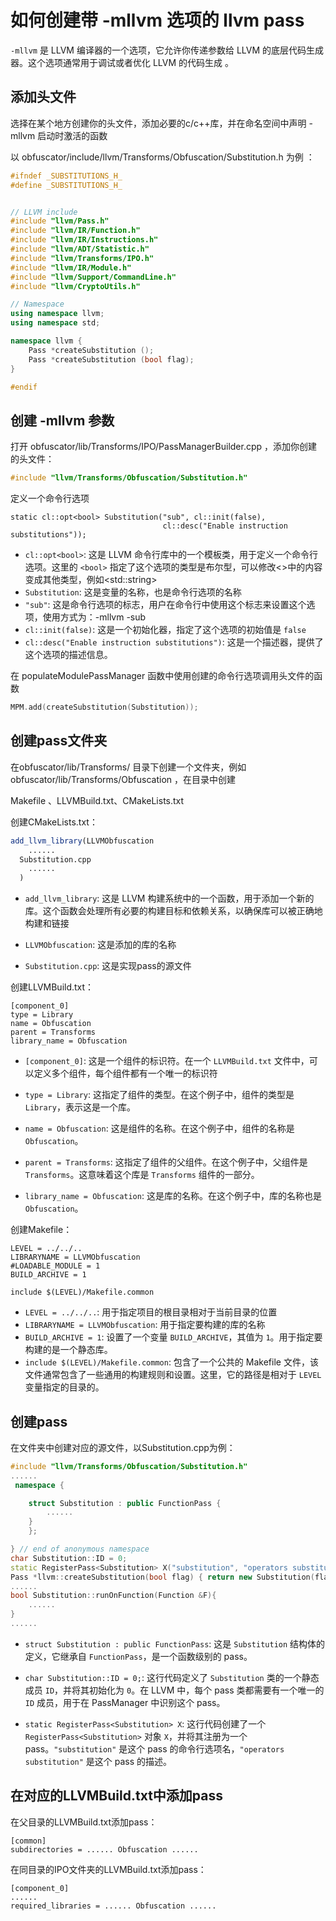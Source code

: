 # 如何创建带 -mllvm 选项的 llvm pass

`-mllvm` 是 LLVM 编译器的一个选项，它允许你传递参数给 LLVM 的底层代码生成器。这个选项通常用于调试或者优化 LLVM 的代码生成 。

## 添加头文件

选择在某个地方创建你的头文件，添加必要的c/c++库，并在命名空间中声明 -mllvm  启动时激活的函数

以  obfuscator/include/llvm/Transforms/Obfuscation/Substitution.h  为例 ：

```c++
#ifndef _SUBSTITUTIONS_H_
#define _SUBSTITUTIONS_H_


// LLVM include
#include "llvm/Pass.h"
#include "llvm/IR/Function.h"
#include "llvm/IR/Instructions.h"
#include "llvm/ADT/Statistic.h"
#include "llvm/Transforms/IPO.h"
#include "llvm/IR/Module.h"
#include "llvm/Support/CommandLine.h"
#include "llvm/CryptoUtils.h"

// Namespace
using namespace llvm;
using namespace std;

namespace llvm {
	Pass *createSubstitution ();
	Pass *createSubstitution (bool flag);
}

#endif

```

## 创建 -mllvm 参数

打开  obfuscator/lib/Transforms/IPO/PassManagerBuilder.cpp ，添加你创建的头文件：

```c++
#include "llvm/Transforms/Obfuscation/Substitution.h"
```

定义一个命令行选项

```
static cl::opt<bool> Substitution("sub", cl::init(false),
                                  cl::desc("Enable instruction substitutions"));
```

- `cl::opt<bool>`: 这是 LLVM 命令行库中的一个模板类，用于定义一个命令行选项。这里的 `<bool>` 指定了这个选项的类型是布尔型，可以修改<>中的内容变成其他类型，例如\<std::string>
- `Substitution`: 这是变量的名称，也是命令行选项的名称
- `"sub"`: 这是命令行选项的标志，用户在命令行中使用这个标志来设置这个选项，使用方式为：-mllvm -sub
- `cl::init(false)`: 这是一个初始化器，指定了这个选项的初始值是 `false`
- `cl::desc("Enable instruction substitutions")`: 这是一个描述器，提供了这个选项的描述信息。



在 populateModulePassManager 函数中使用创建的命令行选项调用头文件的函数

```c++
MPM.add(createSubstitution(Substitution));
```



## 创建pass文件夹

在obfuscator/lib/Transforms/ 目录下创建一个文件夹，例如obfuscator/lib/Transforms/Obfuscation ，在目录中创建

Makefile 、LLVMBuild.txt、CMakeLists.txt



创建CMakeLists.txt：

```cmake
add_llvm_library(LLVMObfuscation
	......
  Substitution.cpp
  	......
  )
```

- `add_llvm_library`: 这是 LLVM 构建系统中的一个函数，用于添加一个新的库。这个函数会处理所有必要的构建目标和依赖关系，以确保库可以被正确地构建和链接

- `LLVMObfuscation`: 这是添加的库的名称

-  `Substitution.cpp`: 这是实现pass的源文件

  

创建LLVMBuild.txt：

```
[component_0]
type = Library
name = Obfuscation
parent = Transforms
library_name = Obfuscation
```

- `[component_0]`: 这是一个组件的标识符。在一个 `LLVMBuild.txt` 文件中，可以定义多个组件，每个组件都有一个唯一的标识符
- `type = Library`: 这指定了组件的类型。在这个例子中，组件的类型是 `Library`，表示这是一个库。

- `name = Obfuscation`: 这是组件的名称。在这个例子中，组件的名称是 `Obfuscation`。
- `parent = Transforms`: 这指定了组件的父组件。在这个例子中，父组件是 `Transforms`。这意味着这个库是 `Transforms` 组件的一部分。
- `library_name = Obfuscation`: 这是库的名称。在这个例子中，库的名称也是 `Obfuscation`。



创建Makefile：

```
LEVEL = ../../..
LIBRARYNAME = LLVMObfuscation
#LOADABLE_MODULE = 1
BUILD_ARCHIVE = 1

include $(LEVEL)/Makefile.common
```

- `LEVEL = ../../..`: 用于指定项目的根目录相对于当前目录的位置
- `LIBRARYNAME = LLVMObfuscation`: 用于指定要构建的库的名称
- `BUILD_ARCHIVE = 1`: 设置了一个变量 `BUILD_ARCHIVE`，其值为 `1`。用于指定要构建的是一个静态库。
- `include $(LEVEL)/Makefile.common`: 包含了一个公共的 Makefile 文件，该文件通常包含了一些通用的构建规则和设置。这里，它的路径是相对于 `LEVEL` 变量指定的目录的。



## 创建pass

在文件夹中创建对应的源文件，以Substitution.cpp为例：

```c++
#include "llvm/Transforms/Obfuscation/Substitution.h"
......
 namespace {

    struct Substitution : public FunctionPass {
    	......
    }
    };

} // end of anonymous namespace   
char Substitution::ID = 0;
static RegisterPass<Substitution> X("substitution", "operators substitution");
Pass *llvm::createSubstitution(bool flag) { return new Substitution(flag); }
......
bool Substitution::runOnFunction(Function &F){
    ......
}
......    
```

- `struct Substitution : public FunctionPass`: 这是 `Substitution` 结构体的定义，它继承自 `FunctionPass`，是一个函数级别的 pass。

- `char Substitution::ID = 0;`: 这行代码定义了 `Substitution` 类的一个静态成员 `ID`，并将其初始化为 `0`。在 LLVM 中，每个 pass 类都需要有一个唯一的 `ID` 成员，用于在 PassManager 中识别这个 pass。
- `static RegisterPass<Substitution> X`: 这行代码创建了一个 `RegisterPass<Substitution>` 对象 `X`，并将其注册为一个 pass。`"substitution"` 是这个 pass 的命令行选项名，`"operators substitution"` 是这个 pass 的描述。



## 在对应的LLVMBuild.txt中添加pass

在父目录的LLVMBuild.txt添加pass：

```
[common]
subdirectories = ...... Obfuscation ......
```

在同目录的IPO文件夹的LLVMBuild.txt添加pass：

```
[component_0]
......
required_libraries = ...... Obfuscation ......
```



